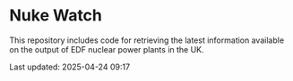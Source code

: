 # Nuke Watch

This repository includes code for retrieving the latest information available on the output of EDF nuclear power plants in the UK.

Last updated: 2025-04-24 09:17